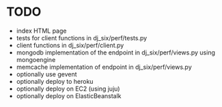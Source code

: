 # TODO

- index HTML page
- tests for client functions in dj_six/perf/tests.py
- client functions in dj_six/perf/client.py
- mongodb implementation of the endpoint in dj_six/perf/views.py
  using mongoengine
- memcache implementation of endpoint in dj_six/perf/views.py
- optionally use gevent
- optionally deploy to heroku
- optionally deploy on EC2 (using juju)
- optionally deploy on ElasticBeanstalk

